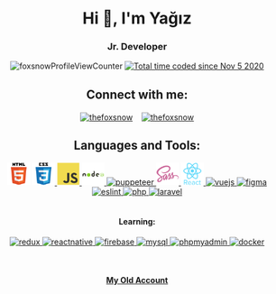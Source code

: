 <h1  align="center">Hi 👋, I'm Yağız</h1>
<h3 align="center">Jr. Developer</h3>

<p align="center"> 
  <img src="https://komarev.com/ghpvc/?username=foxsnow38&label=Profile%20views&color=80ceff&style=flat-square" alt="foxsnowProfileViewCounter" /> 
  <a href="https://wakatime.com/@80c1265b-b9f3-4878-8403-3f1ba54e1fd1"><img src="https://wakatime.com/badge/user/5f971379-ccd6-465f-a0e1-6dfd0ade5512.svg?style=flat-square" alt="Total time coded since Nov 5 2020" /></a>
</p>
<div align="center">


<h2 align="center">Connect with me:</h2>
<p align="center">
<a href="https://www.linkedin.com/in/mehmet-ya%C4%9F%C4%B1z-maktav-692642196/" target="blank"><img align="center" src="https://www.vectorlogo.zone/logos/linkedin/linkedin-icon.svg" alt="thefoxsnow" height="40" width="40" /></a>  
&nbsp;&nbsp;&nbsp;<a href="https://medium.com/@thefoxsnow" target="blank"><img align="center" src="https://www.vectorlogo.zone/logos/medium/medium-tile.svg" alt="thefoxsnow" height="45" width="45" /></a>
<br>

</p>
<h2 align="center">Languages and Tools:</h2>
<p align="center"><a href="https://www.w3.org/html/" target="_blank"> <img
            src="https://raw.githubusercontent.com/devicons/devicon/master/icons/html5/html5-original-wordmark.svg"
            alt="html5" width="40" height="40" /></a> <a href="https://www.w3schools.com/css/" target="_blank"><img
            src="https://raw.githubusercontent.com/devicons/devicon/master/icons/css3/css3-original-wordmark.svg"
            alt="css3" width="40" height="40" /></a><a href="https://developer.mozilla.org/en-US/docs/Web/JavaScript" target="_blank"> <img
            src="https://raw.githubusercontent.com/devicons/devicon/master/icons/javascript/javascript-original.svg"
            alt="javascript" width="40" height="40" /> </a><a href="https://nodejs.org" target="_blank"> <img
            src="https://raw.githubusercontent.com/devicons/devicon/master/icons/nodejs/nodejs-original-wordmark.svg"
            alt="nodejs" width="40" height="40" /> </a><a  href="https://github.com/puppeteer/puppeteer" target="_blank"> <img
            src="https://www.vectorlogo.zone/logos/pptrdev/pptrdev-official.svg" alt="puppeteer" width="40"
            height="40" /> </a> <a href="https://sass-lang.com" target="_blank"> <img
            src="https://raw.githubusercontent.com/devicons/devicon/master/icons/sass/sass-original.svg" alt="sass"
            width="40" height="40" /><a href="https://reactjs.org/" target="_blank"> <img
            src="https://raw.githubusercontent.com/devicons/devicon/master/icons/react/react-original-wordmark.svg"
            alt="react" width="40" height="40" /> </a>
             <a href="https://www.typescriptlang.org/" target="_blank"> <img src="https://www.vectorlogo.zone/logos/typescriptlang/typescriptlang-icon.svg" alt="vuejs" width="40" height="40"/> </a> <a href="https://www.figma.com/" target="_blank"> <img
            src="https://www.vectorlogo.zone/logos/figma/figma-icon.svg" alt="figma" width="40" height="40" /> </a>
            <a href="https://eslint.org/" target="_blank" > <img
            src="https://www.vectorlogo.zone/logos/eslint/eslint-icon.svg"
            alt="eslint" width="40" height="40" /> </a>
    <a href="https://www.php.net/" target="_blank"> <img
            src="https://www.vectorlogo.zone/logos/php/php-horizontal.svg"
            alt="php" width="40" height="40" /> </a>
     <a href="https://www.mysql.com/" target="_blank"> <img
            src="https://upload.vectorlogo.zone/logos/laravel/images/fd9bffa7-873e-4946-92bc-815ed69faeec.svg"
            alt="laravel" width="40" height="40" /> </a>
             <br/>
              <br/>
            <h4>Learning:</h4>
            <a href="https://react-redux.js.org/" target="_blank"> <img
            src="https://raw.githubusercontent.com/detain/svg-logos/master/svg/redux.svg" alt="redux" width="40" height="40" /> </a>
            </a>
            <a href="https://reactnative.dev/" target="_blank"> <img
            src="https://upload.vectorlogo.zone/logos/reactnativedev/images/199b2976-954e-4e42-8d79-12a784e2cdf9.svg"
            alt="reactnative" width="55" height="55" /> </a>
            <a href="https://firebase.google.com/" target="_blank"> <img
            src="https://www.vectorlogo.zone/logos/firebase/firebase-icon.svg"
            alt="firebase" width="40" height="40" /> </a>
                <a href="https://www.mysql.com/" target="_blank"> <img
            src="https://www.vectorlogo.zone/logos/mysql/mysql-icon.svg"
            alt="mysql" width="40" height="40" /> </a>
           <a href="https://www.phpmyadmin.net/" target="_blank"> <img
            src="https://www.vectorlogo.zone/logos/phpmyadmin/phpmyadmin-icon.svg"
            alt="phpmyadmin" width="40" height="40" /> </a>
             <a href="https://www.docker.com/" target="_blank"> <img
            src="https://www.vectorlogo.zone/logos/docker/docker-tile.svg"
            alt="docker" width="40" height="40" /> </a>
            
           
   
          
</p>
<br/>
<h4  align="center"><a href="https://github.com/foxsnow38">My Old Account</a></h4>

